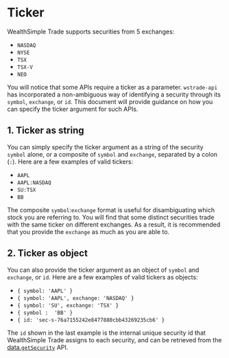 # Ticker

WealthSimple Trade supports securities from 5 exchanges:
* `NASDAQ`
* `NYSE`
* `TSX`
* `TSX-V`
* `NEO`

You will notice that some APIs require a ticker as a parameter. `wstrade-api` has incorporated a non-ambiguous way of identifying a security through its `symbol`, `exchange`, or `id`. This document will provide guidance on how you can specify the ticker argument for such APIs.

## 1. Ticker as string

You can simply specify the ticker argument as a string of the security `symbol` alone, or a composite of `symbol` and `exchange`, separated by a colon (`:`). Here are a few examples of valid tickers:
* `AAPL`
* `AAPL:NASDAQ`
* `SU:TSX`
* `BB`

The composite `symbol`:`exchange` format is useful for disambiguating which stock you are referring to. You will find that some distinct securities trade with the same ticker on different exchanges. As a result, it is recommended that you provide the `exchange` as much as you are able to.

## 2. Ticker as object

You can also provide the ticker argument as an object of `symbol` and `exchange`, or `id`. Here are a few examples of valid tickers as objects:
* `{ symbol: 'AAPL' }`
* `{ symbol: 'AAPL', exchange: 'NASDAQ' }`
*  `{ symbol: 'SU', exchange: 'TSX' }`
*  `{ symbol :  'BB' }`
*  `{ id: 'sec-s-76a7155242e8477880cbb43269235cb6' }`

The `id` shown in the last example is the internal unique security id that WealthSimple Trade assigns to each security, and can be retrieved from the [data.`getSecurity`](/docs/data/README.md#data-getSecurity) API.
